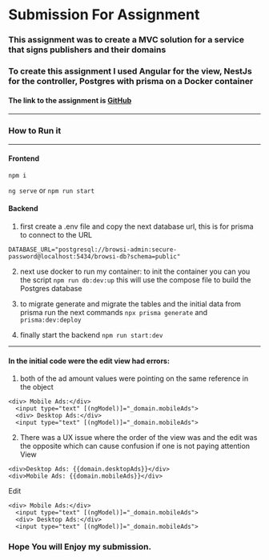 # Submission For Assignment

### This assignment was to create a MVC solution for a service that signs publishers and their domains

### To create this assignment I used Angular for the view, NestJs for the controller, Postgres with prisma on a Docker container

#### The link to the assignment is [GitHub](https://github.com/MishaYanov/Assignment-2024)
---

### How to Run it
---
#### Frontend
`npm i`

`ng serve` or `npm run start`

#### Backend
1. first create a .env file and copy the next database url, this is for prisma to connect to the URL

`DATABASE_URL="postgresql://browsi-admin:secure-password@localhost:5434/browsi-db?schema=public"`

2. next use docker to run my container: to init the container you can you the script `npm run db:dev:up` this will use the compose file to build the Postgres database

3. to migrate generate and migrate the tables and the initial data from prisma run the next commands `npx prisma generate` and `prisma:dev:deploy`

4. finally start the backend   `npm run start:dev`
---

#### In the initial code were the edit view had errors:
1. both of the ad amount values were pointing on the same reference in the object
```
<div> Mobile Ads:</div>
  <input type="text" [(ngModel)]="_domain.mobileAds">
  <div> Desktop Ads:</div>
  <input type="text" [(ngModel)]="_domain.mobileAds">
```
2. There was a UX issue where the order of the view was and the edit was the opposite which can cause confusion if one is not paying attention
View
```
<div>Desktop Ads: {{domain.desktopAds}}</div>
<div>Mobile Ads: {{domain.mobileAds}}</div>
```
Edit
```
<div> Mobile Ads:</div>
  <input type="text" [(ngModel)]="_domain.mobileAds">
  <div> Desktop Ads:</div>
  <input type="text" [(ngModel)]="_domain.mobileAds">
```

### Hope You will Enjoy my submission.